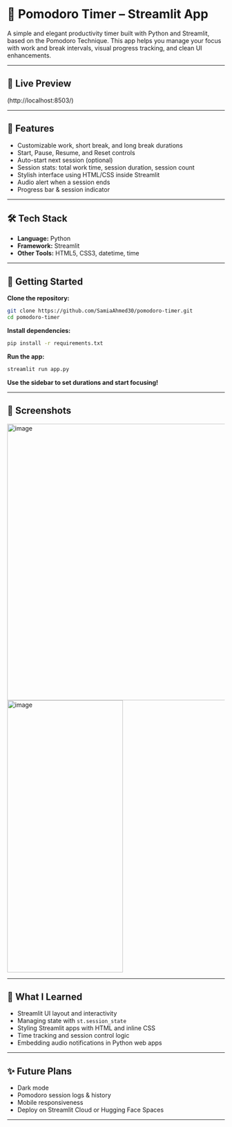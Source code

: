 # 🍅 Pomodoro Timer – Streamlit App

A simple and elegant productivity timer built with Python and Streamlit, based on the Pomodoro Technique. This app helps you manage your focus with work and break intervals, visual progress tracking, and clean UI enhancements.

---

## 🌟 Live Preview
(http://localhost:8503/)

---

## 📌 Features

- Customizable work, short break, and long break durations
- Start, Pause, Resume, and Reset controls
- Auto-start next session (optional)
- Session stats: total work time, session duration, session count
- Stylish interface using HTML/CSS inside Streamlit
- Audio alert when a session ends
- Progress bar & session indicator

---

## 🛠 Tech Stack

- **Language:** Python
- **Framework:** Streamlit
- **Other Tools:** HTML5, CSS3, datetime, time

---

## 🚀 Getting Started

**Clone the repository:**
```bash
git clone https://github.com/SamiaAhmed30/pomodoro-timer.git
cd pomodoro-timer
```

**Install dependencies:**
```bash
pip install -r requirements.txt
```

**Run the app:**
```bash
streamlit run app.py
```

**Use the sidebar to set durations and start focusing!**

---

## 📸 Screenshots


<img width="1341" height="639" alt="image" src="https://github.com/user-attachments/assets/684b5e7c-7246-4289-b8f3-acd599f385ec" />


<img width="268" height="629" alt="image" src="https://github.com/user-attachments/assets/8b867bb4-8d65-407a-93d1-411b66fe643a" />


---

## 🧠 What I Learned

- Streamlit UI layout and interactivity
- Managing state with `st.session_state`
- Styling Streamlit apps with HTML and inline CSS
- Time tracking and session control logic
- Embedding audio notifications in Python web apps

---

## ✨ Future Plans

- Dark mode
- Pomodoro session logs & history
- Mobile responsiveness
- Deploy on Streamlit Cloud or Hugging Face Spaces

---
